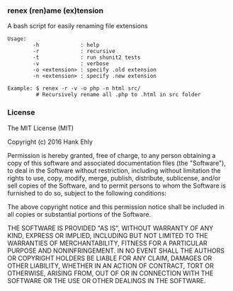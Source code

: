 ### renex (ren)ame (ex)tension

A bash script for easily renaming file extensions

    Usage:
            -h             : help
            -r             : recursive
            -t             : run shunit2 tests
            -v             : verbose
            -o <extension> : specify .old extension
            -n <extension> : specify .new extension

    Example: $ renex -r -v -o php -n html src/
             # Recursively rename all .php to .html in src folder

### License

The MIT License (MIT)

Copyright (c) 2016 Hank Ehly

Permission is hereby granted, free of charge, to any person obtaining a copy
of this software and associated documentation files (the "Software"), to deal
in the Software without restriction, including without limitation the rights
to use, copy, modify, merge, publish, distribute, sublicense, and/or sell
copies of the Software, and to permit persons to whom the Software is
furnished to do so, subject to the following conditions:

The above copyright notice and this permission notice shall be included in all
copies or substantial portions of the Software.

THE SOFTWARE IS PROVIDED "AS IS", WITHOUT WARRANTY OF ANY KIND, EXPRESS OR
IMPLIED, INCLUDING BUT NOT LIMITED TO THE WARRANTIES OF MERCHANTABILITY,
FITNESS FOR A PARTICULAR PURPOSE AND NONINFRINGEMENT. IN NO EVENT SHALL THE
AUTHORS OR COPYRIGHT HOLDERS BE LIABLE FOR ANY CLAIM, DAMAGES OR OTHER
LIABILITY, WHETHER IN AN ACTION OF CONTRACT, TORT OR OTHERWISE, ARISING FROM,
OUT OF OR IN CONNECTION WITH THE SOFTWARE OR THE USE OR OTHER DEALINGS IN THE
SOFTWARE.

